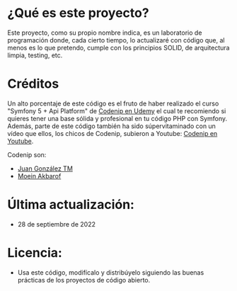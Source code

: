 # ¿Qué es este proyecto?
Este proyecto, como su propio nombre indica, es un laboratorio de programación donde, cada cierto tiempo, lo actualizaré 
con código que, al menos es lo que pretendo, cumple con los principios SOLID, de arquitectura limpia, testing, etc.

# Créditos
Un alto porcentaje de este código es el fruto de haber realizado el curso "Symfony 5 + Api Platform" de [Codenip en Udemy](https://www.udemy.com/course/crear-api-con-symfony-y-api-platform/)
el cual te recomiendo si quieres tener una base sólida y profesional en tu código PHP con Symfony.
Además, parte de este código también ha sido súpervitaminado con un vídeo que ellos, los chicos de Codenip, subieron a Youtube:
[Codenip en Youtube](https://www.youtube.com/watch?v=GZ-OE3fewmo&feature=emb_logo).

Codenip son: 
- [Juan González TM](https://twitter.com/juangonzalezdev)
- [Moein Akbarof](https://twitter.com/moein_tech)

# Última actualización:
- 28 de septiembre de 2022

# Licencia:
- Usa este código, modifícalo y distribúyelo siguiendo las buenas prácticas de los proyectos de código abierto.

